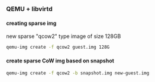 ### QEMU + libvirtd

#### creating sparse img

new sparse "qcow2" type image of size 128GB

```bash
qemu-img create -f qcow2 guest.img 128G
```

#### create sparse CoW img based on snapshot

```bash
qemu-img create -f qcow2 -b snapshot.img new-guest.img
```
